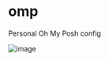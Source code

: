 # omp
Personal Oh My Posh config

![image](https://github.com/user-attachments/assets/ec0f1155-e224-4a7b-9cda-92a7a0ba1cf9)
